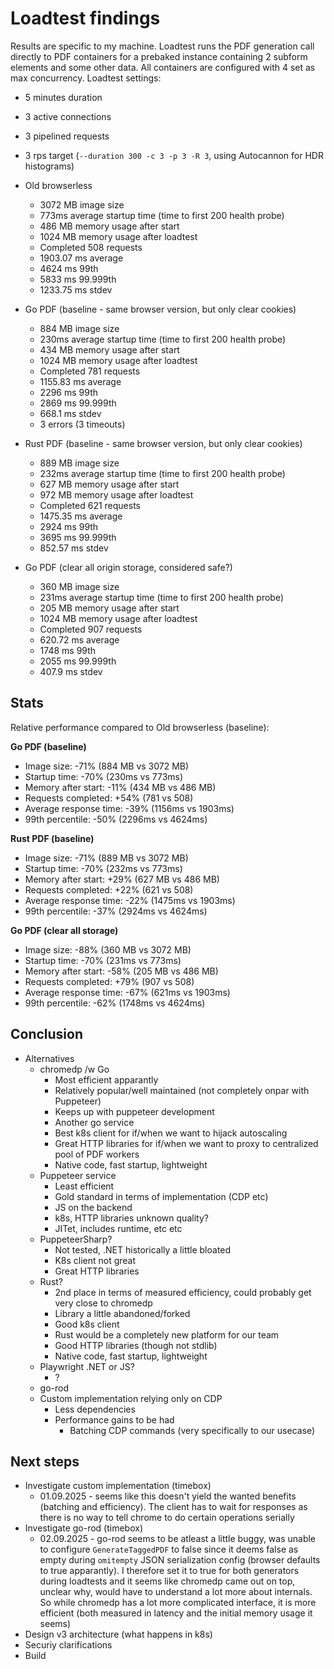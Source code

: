 # Loadtest findings

Results are specific to my machine.
Loadtest runs the PDF generation call directly to PDF containers for a prebaked instance containing 2 subform elements and some other data.
All containers are configured with 4 set as max concurrency.
Loadtest settings: 
* 5 minutes duration
* 3 active connections 
* 3 pipelined requests 
* 3 rps target 
(`--duration 300 -c 3 -p 3 -R 3`, using Autocannon for HDR histograms) 

* Old browserless
  * 3072 MB image size
  * 773ms average startup time (time to first 200 health probe)
  * 486 MB memory usage after start
  * 1024 MB memory usage after loadtest
  * Completed 508 requests
  * 1903.07 ms average
  * 4624 ms 99th
  * 5833 ms 99.999th
  * 1233.75 ms stdev

* Go PDF (baseline - same browser version, but only clear cookies)
  * 884 MB image size
  * 230ms average startup time (time to first 200 health probe)
  * 434 MB memory usage after start
  * 1024 MB memory usage after loadtest
  * Completed 781 requests
  * 1155.83 ms average
  * 2296 ms 99th
  * 2869 ms 99.999th
  * 668.1 ms stdev
  * 3 errors (3 timeouts)

* Rust PDF (baseline - same browser version, but only clear cookies)
  * 889 MB image size
  * 232ms average startup time (time to first 200 health probe)
  * 627 MB memory usage after start
  * 972 MB memory usage after loadtest
  * Completed 621 requests
  * 1475.35 ms average
  * 2924 ms 99th
  * 3695 ms 99.999th
  * 852.57 ms stdev

* Go PDF (clear all origin storage, considered safe?)
  * 360 MB image size
  * 231ms average startup time (time to first 200 health probe)
  * 205 MB memory usage after start
  * 1024 MB memory usage after loadtest
  * Completed 907 requests
  * 620.72 ms average
  * 1748 ms 99th
  * 2055 ms 99.999th
  * 407.9 ms stdev

## Stats

Relative performance compared to Old browserless (baseline):

**Go PDF (baseline)**
* Image size: -71% (884 MB vs 3072 MB)
* Startup time: -70% (230ms vs 773ms)
* Memory after start: -11% (434 MB vs 486 MB)
* Requests completed: +54% (781 vs 508)
* Average response time: -39% (1156ms vs 1903ms)
* 99th percentile: -50% (2296ms vs 4624ms)

**Rust PDF (baseline)**
* Image size: -71% (889 MB vs 3072 MB)  
* Startup time: -70% (232ms vs 773ms)
* Memory after start: +29% (627 MB vs 486 MB)
* Requests completed: +22% (621 vs 508)
* Average response time: -22% (1475ms vs 1903ms)
* 99th percentile: -37% (2924ms vs 4624ms)

**Go PDF (clear all storage)**
* Image size: -88% (360 MB vs 3072 MB)
* Startup time: -70% (231ms vs 773ms)
* Memory after start: -58% (205 MB vs 486 MB)
* Requests completed: +79% (907 vs 508)
* Average response time: -67% (621ms vs 1903ms)
* 99th percentile: -62% (1748ms vs 4624ms)

## Conclusion

* Alternatives
  * chromedp /w Go
    * Most efficient apparantly
    * Relatively popular/well maintained (not completely onpar with Puppeteer)
    * Keeps up with puppeteer development
    * Another go service
    * Best k8s client for if/when we want to hijack autoscaling
    * Great HTTP libraries for if/when we want to proxy to centralized pool of PDF workers
    * Native code, fast startup, lightweight
  * Puppeteer service
    * Least efficient
    * Gold standard in terms of implementation (CDP etc)
    * JS on the backend
    * k8s, HTTP libraries unknown quality?
    * JITet, includes runtime, etc etc
  * PuppeteerSharp?
    * Not tested, .NET historically a little bloated
    * K8s client not great
    * Great HTTP libraries
  * Rust? 
    * 2nd place in terms of measured efficiency, could probably get very close to chromedp
    * Library a little abandoned/forked
    * Good k8s client
    * Rust would be a completely new platform for our team
    * Good HTTP libraries (though not stdlib)
    * Native code, fast startup, lightweight
  * Playwright .NET or JS?
    * ?
  * go-rod
  * Custom implementation relying only on CDP
    * Less dependencies
    * Performance gains to be had
      * Batching CDP commands (very specifically to our usecase)

## Next steps

* Investigate custom implementation (timebox)
  * 01.09.2025 - seems like this doesn't yield the wanted benefits (batching and efficiency). The client has to wait for responses as there is no way to tell chrome to do certain operations serially
* Investigate go-rod (timebox)
  * 02.09.2025 - go-rod seems to be atleast a little buggy, was unable to configure `GenerateTaggedPDF` to false since it deems false as empty during `omitempty` JSON serialization config (browser defaults to true apparantly). I therefore set it to true for both generators during loadtests and it seems like chromedp came out on top, unclear why, would have to understand a lot more about internals. So while chromedp has a lot more complicated interface, it is more efficient (both measured in latency and the initial memory usage it seems)
* Design v3 architecture (what happens in k8s)
* Securiy clarifications
* Build
